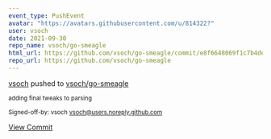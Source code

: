 ```yaml
---
event_type: PushEvent
avatar: "https://avatars.githubusercontent.com/u/814322?"
user: vsoch
date: 2021-09-30
repo_name: vsoch/go-smeagle
html_url: https://github.com/vsoch/go-smeagle/commit/e8f6648069f1c7b4dec1973d232cb09a7dbbf68b
repo_url: https://github.com/vsoch/go-smeagle
---
```


<a href='https://github.com/vsoch' target='_blank'>vsoch</a> pushed to <a href='https://github.com/vsoch/go-smeagle' target='_blank'>vsoch/go-smeagle</a>

<small>adding final tweaks to parsing

Signed-off-by: vsoch <vsoch@users.noreply.github.com></small>

<a href='https://github.com/vsoch/go-smeagle/commit/e8f6648069f1c7b4dec1973d232cb09a7dbbf68b' target='_blank'>View Commit</a>